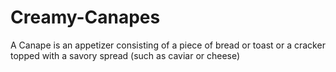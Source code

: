 # Creamy-Canapes
A Canape is an appetizer consisting of a piece of bread or toast or a cracker topped with a savory spread (such as caviar or cheese) 
